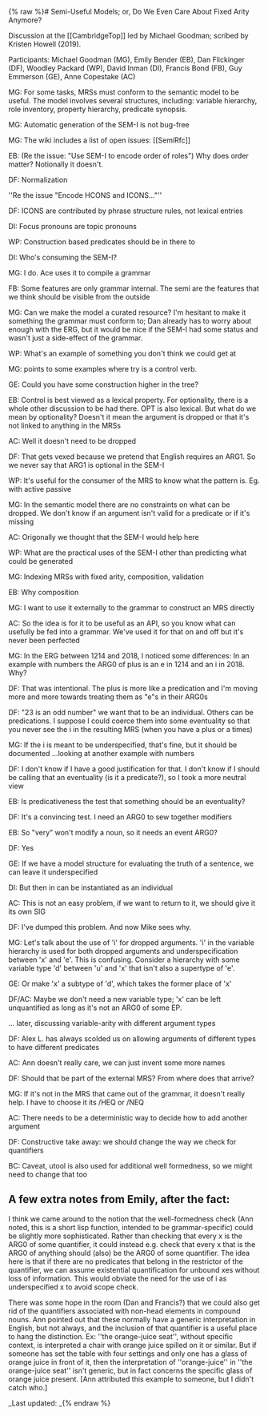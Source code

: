 {% raw %}# Semi-Useful Models; or, Do We Even Care About Fixed Arity Anymore?

Discussion at the [[CambridgeTop]] led by Michael Goodman; scribed by Kristen Howell (2019).

Participants: Michael Goodman (MG), Emily Bender (EB), Dan Flickinger (DF), Woodley Packard (WP), David Inman (DI), Francis Bond (FB), Guy Emmerson (GE), Anne Copestake (AC)

MG: For some tasks, MRSs must conform to the semantic model to be useful. The model involves several structures, including: variable hierarchy, role inventory, property hierarchy, predicate synopsis.

MG: Automatic generation of the SEM-I is not bug-free

MG: The wiki includes a list of open issues: [[SemiRfc]]

EB: (Re the issue: "Use SEM-I to encode order of roles") Why does order matter? Notionally it doesn't.

DF: Normalization

''Re the issue "Encode HCONS and ICONS..."''

DF: ICONS are contributed by phrase structure rules, not lexical entries

DI: Focus pronouns are topic pronouns

WP: Construction based predicates should be in there to

DI: Who's consuming the SEM-I?

MG: I do. Ace uses it to compile a grammar

FB: Some features are only grammar internal. The semi are the features that we think should be visible from the outside

MG: Can we make the model a curated resource? I'm hesitant to make it something the grammar must conform to; Dan already has to worry about enough with the ERG, but it would be nice if the SEM-I had some status and wasn't just a side-effect of the grammar.

WP: What's an example of something you don't think we could get at

MG: points to some examples where try is a control verb.

GE: Could you have some construction higher in the tree?

EB: Control is best viewed as a lexical property. For optionality, there is a whole other discussion to be had there. OPT is also lexical. But what do we mean by optionality? Doesn't it mean the argument is dropped or that it's not linked to anything in the MRSs

AC: Well it doesn't need to be dropped

DF: That gets vexed because we pretend that English requires an ARG1. So we never say that ARG1 is optional in the SEM-I

WP: It's useful for the consumer of the MRS to know what the pattern is. Eg. with active passive

MG: In the semantic model there are no constraints on what can be dropped. We don't know if an argument isn't valid for a predicate or if it's missing

AC: Origonally we thought that the SEM-I would help here

WP: What are the practical uses of the SEM-I other than predicting what could be generated

MG: Indexing MRSs with fixed arity, composition, validation

EB: Why composition

MG: I want to use it externally to the grammar to construct an MRS directly

AC: So the idea is for it to be useful as an API, so you know what can usefully be fed into a grammar. We've used it for that on and off but it's never been perfected

MG: In the ERG between 1214 and 2018, I noticed some differences: In an example with numbers the ARG0 of plus is an e in 1214 and an i in 2018. Why?

DF: That was intentional. The plus is more like a predication and I'm moving more and more towards treating them as "e"s in their ARG0s

DF: "23 is an odd number" we want that to be an individual. Others can be predications. I suppose I could coerce them into some eventuality so that you never see the i in the resulting MRS (when you have a plus or a times)

MG: If the i is meant to be underspecified, that's fine, but it should be documented
...looking at another example with numbers

DF: I don't know if I have a good justification for that. I don't know if I should be calling that an eventuality (is it a predicate?), so I took a more neutral view

EB: Is predicativeness the test that something should be an eventuality?

DF: It's a convincing test. I need an ARG0 to sew together modifiers

EB: So "very" won't modify a noun, so it needs an event ARG0?

DF: Yes

GE: If we have a model structure for evaluating the truth of a sentence, we can leave it underspecified

DI: But then in can be instantiated as an individual

AC: This is not an easy problem, if we want to return to it, we should give it its own SIG

DF: I've dumped this problem. And now Mike sees why.

MG: Let's talk about the use of 'i' for dropped arguments. 'i' in the variable hierarchy is used for both dropped arguments and underspecification between 'x' and 'e'. This is confusing. Consider a hierarchy with some variable type 'd' between 'u' and 'x' that isn't also a supertype of 'e'.

GE: Or make 'x' a subtype of 'd', which takes the former place of 'x'

DF/AC: Maybe we don't need a new variable type; 'x' can be left unquantified as long as it's not an ARG0 of some EP.

... later, discussing variable-arity with different argument types

DF: Alex L. has always scolded us on allowing arguments of different types to have different predicates

AC: Ann doesn't really care, we can just invent some more names

DF: Should that be part of the external MRS? From where does that arrive?

MG: If it's not in the MRS that came out of the grammar, it doesn't really help. I have to choose it its /HEQ or /NEQ

AC: There needs to be a deterministic way to decide how to add another argument

DF: Constructive take away: we should change the way we check for quantifiers

BC: Caveat, utool is also used for additional well formedness, so we might need to change that too

## A few extra notes from Emily, after the fact:

I think we came around to the notion that the well-formedness check (Ann noted, this is a short lisp function, intended to be grammar-specific) could be slightly more sophisticated. Rather than checking that every x is the ARG0 of some quantifier, it could instead e.g. check that every x that is the ARG0 of anything should (also) be the ARG0 of some quantifier. The idea here is that if there are no predicates that belong in the restrictor of the quantifier, we can assume existential quantification for unbound xes without loss of information. This would obviate the need for the use of i as underspecified x to avoid scope check.

There was some hope in the room (Dan and Francis?) that we could also get rid of the quantifiers associated with non-head elements in compound nouns. Ann pointed out that these normally have a generic interpretation in English, but not always, and the inclusion of that quantifier is a useful place to hang the distinction. Ex: ''the orange-juice seat'', without specific context, is interpreted a chair with orange juice spilled on it or similar. But if someone has set the table with four settings and only one has a glass of orange juice in front of it, then the interpretation of ''orange-juice'' in ''the orange-juice seat'' isn't generic, but in fact concerns the specific glass of orange juice present. [Ann attributed this example to someone, but I didn't catch who.]

_Last updated: _{% endraw %}